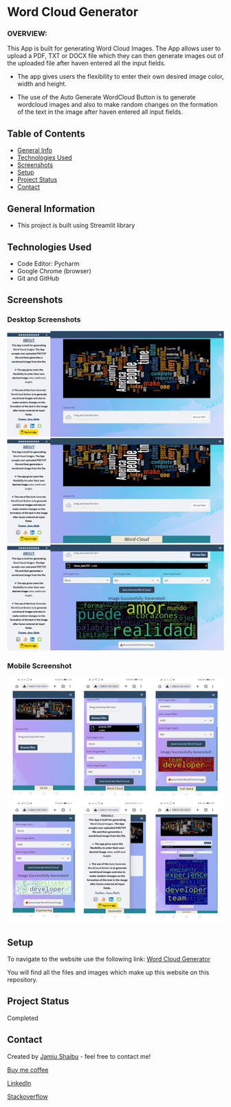 # Word Cloud Generator

### OVERVIEW:

This App is built for generating Word Cloud Images. 
The App allows user to upload a PDF, TXT or DOCX file which they can then generate 
images out of the uploaded file after haven entered all the input fields.

- The app gives users the flexibility to enter their own desired image 
color, width and height.

- The use of the Auto Generate WordCloud Button is to generate wordcloud 
images and also to make random changes on the formation of the text in the 
image after haven entered all input fields.

## Table of Contents

[//]: # (- [Licence]&#40;#licence&#41;)
- [General Info](#general-information)
- [Technologies Used](#technologies-used)
- [Screenshots](#screenshots)
- [Setup](#setup)
- [Project Status](#project-status)
- [Contact](#contact)

<!-- * [License](#license) -->

[//]: # (## Licence)

[//]: # (This project is open source. Personal logos and images should not be used without authorization.)

## General Information

- This project is built using Streamlit library

## Technologies Used

- Code Editor: Pycharm
- Google Chrome (browser)
- Git and GitHub

## Screenshots
### Desktop Screenshots


![Example screenshot](resource/project_outlook_images/desktop-img1.png)
![Example screenshot](resource/project_outlook_images/desktop-img2.png)
![Example screenshot](resource/project_outlook_images/desktop-img3.png)


### Mobile Screenshot

![Example screenshot](resource/project_outlook_images/mobile_screen_shot.jpg)
![Example screenshot](resource/project_outlook_images/mobile_screen_shot2.jpg)

## Setup

To navigate to the website use the following link:
[Word Cloud Generator](https://jamiushaibu-word-cloud-web-app-scriptsapp-home-dh110j.streamlit.app/)

You will find all the files and images which make up this website on this repository.

## Project Status

Completed

## Contact

Created by [Jamiu Shaibu](mailto:jamiushaibu12@gmail.com) - feel free to contact me!

[Buy me coffee](https://www.buymeacoffee.com/jamiushaib5)

[LinkedIn](https://www.linkedin.com/in/jamiu-shaibu-9037ba195/)

[Stackoverflow](https://stackoverflow.com/users/19290081/jamiu-shaibu)

